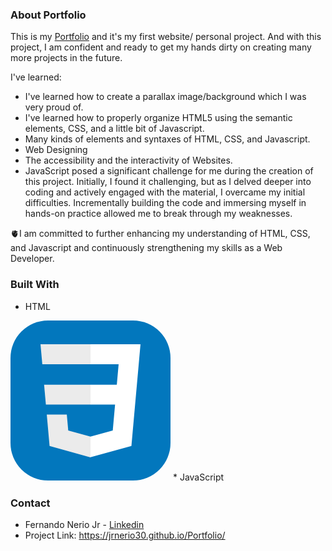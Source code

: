 ### About Portfolio

This is my [Portfolio](https://jrnerio30.github.io/Portfolio/) and it's my first website/ personal project.
And with this project, I am confident and ready to get my hands dirty on creating many more projects in the future.

I've learned:
* I've learned how to create a parallax image/background which I was very proud of.
* I've learned how to properly organize HTML5 using the semantic elements, CSS, and a little bit of Javascript.
* Many kinds of elements and syntaxes of HTML, CSS, and Javascript.
* Web Designing
* The accessibility and the interactivity of Websites.
* JavaScript posed a significant challenge for me during the creation of this project. Initially, I found it challenging, but as I delved deeper into coding and actively engaged with the material, I overcame my initial difficulties. Incrementally building the code and immersing myself in hands-on practice allowed me to break through my weaknesses. 

🫀I am committed to further enhancing my understanding of HTML, CSS, and Javascript and continuously strengthening my skills as a Web Developer.

### Built With

* HTML
<svg width="256" height="256" viewBox="0 0 256 256" fill="none" xmlns="http://www.w3.org/2000/svg">
<rect width="256" height="256" rx="60" fill="#0277BD"/>
<path d="M53.7527 102.651L56.6155 134.593H128.096V102.651H53.7527Z" fill="#EBEBEB"/>
<path d="M128.095 38H127.985H48L50.9036 69.9423H128.095V38Z" fill="#EBEBEB"/>
<path d="M128.095 218.841V185.608L127.955 185.645L92.3813 176.04L90.1072 150.564H72.821H58.0425L62.5175 200.718L127.948 218.882L128.095 218.841Z" fill="#EBEBEB"/>
<path d="M167.318 134.593L163.61 176.019L127.985 185.635V218.866L193.468 200.718L193.948 195.321L201.454 111.229L202.233 102.651L208 38H127.985V69.9423H172.994L170.088 102.651H127.985V134.593H167.318Z" fill="white"/>
</svg>
* JavaScript

### Contact

* Fernando Nerio Jr - [Linkedin](www.linkedin.com/in/fernandoneriojr)
* Project Link: https://jrnerio30.github.io/Portfolio/
